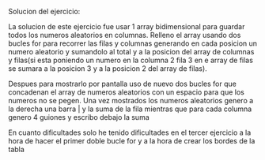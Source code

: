 Solucion del ejercicio:

La solucion de este ejercicio fue usar 1 array bidimensional para guardar todos los numeros aleatorios en columnas.
Relleno el array usando dos bucles for para recorrer las filas y columnas generando en cada posicion un numero aleatorio y sumandolo al total y a la posicion del array de columnas y filas(si esta poniendo un numero en la columna 2 fila 3 en e array de filas se sumara a la posicion 3 y a la posicion 2 del array de filas).
    
Despues para mostrarlo por pantalla uso de nuevo dos bucles for que concadenan el array de numeros aleatorios con un espacio para que los numeros no se pegen.
Una vez mostrados los numeros aleatorios genero a la derecha una barra | y la suma de la fila mientras que para cada columna genero 4 guiones y escribo debajo la suma 

En cuanto dificultades solo he tenido dificultades en el tercer ejercicio a la hora de hacer el primer doble bucle for y a la hora de crear los bordes de la tabla